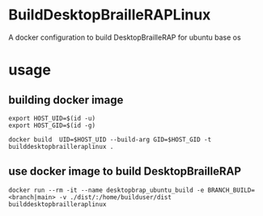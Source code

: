 # BuildDesktopBrailleRAPLinux
A docker configuration to build DesktopBrailleRAP for ubuntu base os

# usage

## building docker image
    export HOST_UID=$(id -u)
    export HOST_GID=$(id -g)

    docker build  UID=$HOST_UID --build-arg GID=$HOST_GID -t builddesktopbrailleraplinux .

## use docker image to build DesktopBrailleRAP
    docker run --rm -it --name desktopbrap_ubuntu_build -e BRANCH_BUILD=<branch|main> -v ./dist/:/home/builduser/dist builddesktopbrailleraplinux

